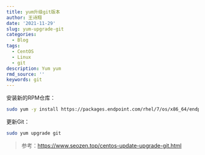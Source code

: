 ```yaml
---
title: yum升级git版本
author: 王诗翔
date: '2021-11-29'
slug: yum-upgrade-git
categories:
  - Blog
tags:
  - CentOS
  - Linux
  - git
description: Yum yum
rmd_source: ''
keywords: git
---
```


安装新的RPM仓库：

```sh
sudo yum -y install https://packages.endpoint.com/rhel/7/os/x86_64/endpoint-repo-1.7-1.x86_64.rpm
```

更新Git：

```sh
sudo yum upgrade git
```

> 参考：<https://www.seozen.top/centos-update-upgrade-git.html>
